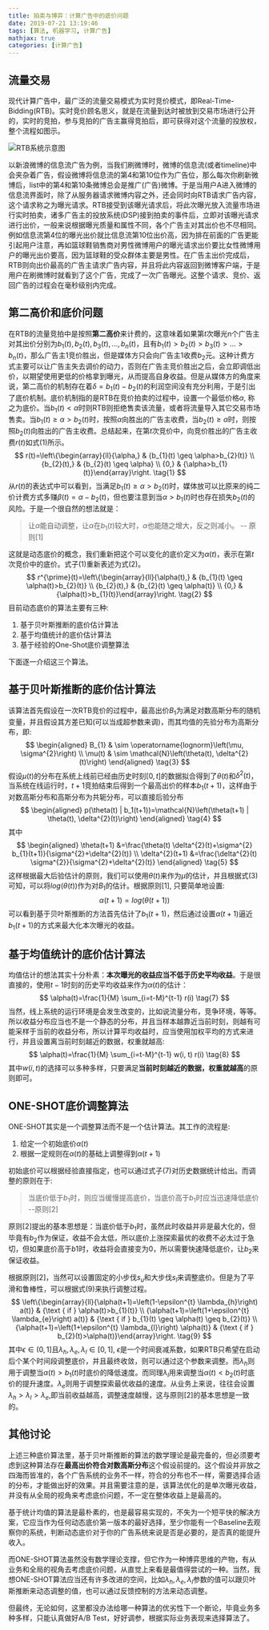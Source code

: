 ```yaml
---
title: 拍卖与博弈：计算广告中的底价问题
date: 2019-07-21 13:19:46
tags: [算法, 机器学习, 计算广告]
mathjax: true
categories: [计算广告]
---
```




## 流量交易

现代计算广告中，最广泛的流量交易模式为实时竞价模式，即Real-Time-Bidding(RTB)。实时竞价顾名思义，就是在流量到达时被放到交易市场进行公开的，实时的竞拍，参与竞拍的广告主赢得竞拍后，即可获得对这个流量的投放权，整个流程如图示。

![RTB系统示意图](https://blog.fyber.com/wp-content/uploads/2015/02/RTB_Infographic.png)

以新浪微博的信息流广告为例，当我们刷微博时，微博的信息流(或者timeline)中会夹杂着广告，假设微博将信息流的第4和第10位作为广告位，那么每次你刷新微博后，list中的第4和第10条微博总会是推广(广告)微博。于是当用户A进入微博的信息流界面时，除了从服务器请求微博内容之外，还会同时向RTB请求广告内容，这个请求称之为曝光请求。RTB接受到该曝光请求后，将此次曝光放入流量市场进行实时拍卖，诸多广告主的投放系统(DSP)接到拍卖的事件后，立即对该曝光请求进行出价，一般来说根据曝光质量和属性不同，各个广告主对其出价也不尽相同。例如信息流第4位的曝光出价就比信息流第10位出价高，因为排在前面的广告更能引起用户注意，再如篮球鞋销售商对男性微博用户的曝光请求出价要比女性微博用户的曝光出价要高，因为篮球鞋的受众群体主要是男性。在广告主出价完成后，RTB则向出价最高的广告主请求广告内容，并且将此内容返回到微博客户端，于是用户在刷微博时就看到了这个广告，完成了一次广告曝光。这整个请求、竞价、返回广告的过程会在毫秒级别内完成。

## 第二高价和底价问题

在RTB的流量竞拍中是按照**第二高价**来计费的，这意味着如果第$t$次曝光n个广告主对其出价分别为$b_1(t),b_2(t),b_3(t),...,b_n(t)$，且有$b_1(t)>b_2(t)>b_3(t)>...>b_n(t)$，那么广告主1竞价胜出，但是媒体方只会向广告主1收费$b_2$元。这种计费方式主要可以让广告主失去调价的动力，否则在广告主竞价胜出之后，会立即调低出价，以期望使用更低的价格拿到曝光，从而提高自身收益。但是从媒体方的角度来说，第二高价的机制存在着$\delta = b_1(t)-b_2(t)$的利润空间没有充分利用，于是引出了底价机制。底价机制指的是RTB在竞价拍卖的过程中，设置一个最低价格$\alpha$, 称之为底价。当$b_1(t)<\alpha$时则RTB则拒绝售卖该流量，或者将流量导入其它交易市场售卖。当$b_1(t) \ge \alpha>b_2(t)$时，按照$\alpha$向胜出的广告主收费，当$b_2(t) \ge \alpha$时，则按照$b_2(t)$向胜出的广告主收费。总结起来，在第$t$次竞价中，向竞价胜出的广告主收费$r(t)$如式(1)所示。
$$
r(t)=\left\{\begin{array}{ll}{\alpha,} & {b_{1}(t) \geq \alpha>b_{2}(t)} \\ {b_{2}(t),} & {b_{2}(t) \geq \alpha} \\ {0,} & {\alpha>b_{1}(t)}\end{array}\right. \tag{1}
$$
从$r(t)$的表达式中可以看到，当满足$b_1(t) \ge \alpha > b_2(t)$时，媒体放可以比原来的纯二价计费方式多赚$\beta(t)=\alpha-b_2(t)$，但也要注意到当$\alpha > b_1(t)$时也存在损失$b_2(t)$的风险。于是一个很自然的想法就是：

> 让$\alpha$能自动调整，让$\alpha$在$b_1(t)$较大时，$\alpha$也能随之增大，反之则减小。 -- 原则[1]

这就是动态底价的概念，我们重新把这个可以变化的底价定义为$\alpha(t)$，表示在第$t$次竞价中的底价。式子(1)重新表述为式(2)。
$$
r^{\prime}(t)=\left\{\begin{array}{ll}{\alpha(t),} & {b_{1}(t) \geq \alpha(t)>b_{2}(t)} \\ {b_{2}(t),} & {b_{2}(t) \geq \alpha(t)} \\ {0,} & {\alpha(t)>b_{1}(t)}\end{array}\right. \tag{2}
$$
目前动态底价的算法主要有三种:

1. 基于贝叶斯推断的底价估计算法
2. 基于均值统计的底价估计算法
3. 基于经验的One-Shot底价调整算法

下面逐一介绍这三个算法。



## 基于贝叶斯推断的底价估计算法

该算法首先假设在一次RTB竞价的过程中，最高出价$B_1$为满足对数高斯分布的随机变量，并且假设其方差已知(可以当成超参数来调)，而其均值的先验分布为高斯分布，即:
$$
\begin{aligned} B_{1} & \sim \operatorname{lognorm}\left(\mu, \sigma^{2}\right) \\ \mu(t) & \sim \mathcal{N}\left(\theta(t), \delta^{2}(t)\right) \end{aligned} \tag{3}
$$
假设$\mu(t)$的分布在系统上线前已经由历史时刻$[0,t]$的数据拟合得到了$\theta(t)$和$\delta^2(t)$，当系统在线运行时，$t+1$竞拍结束后得到一个最高出价的样本$b_1(t+1)$，这样由于对数高斯分布和高斯分布为共轭分布，可以直接后验分布
$$
\begin{aligned}
	p(\theta(t) | b_1(t+1))=\mathcal{N}\left(\theta(t+1) | \theta(t), \delta^{2}(t)\right)
\end{aligned} \tag{4}
$$
其中
$$
\begin{aligned} \theta(t+1) &=\frac{\theta(t) \delta^{2}(t)+\sigma^{2} b_{1}(t+1)}{\sigma^{2}+\delta^{2}(t)} \\ \delta^{2}(t+1) &=\frac{\delta^{2}(t) \sigma^{2}}{\sigma^{2}+\delta^{2}(t)} \end{aligned} \tag{5}
$$
这样根据最大后验估计的原则，我们可以使用$\theta(t)$来作为$\mu$的估计，并且根据式(3)可知，可以将$log(\theta(t))$作为对$B_1$的估计。根据原则[1], 只要简单地设置:
$$
\alpha(t+1) = log(\theta(t+1)) \tag{6}
$$
可以看到基于贝叶斯推断的方法首先估计了$b_1(t+1)$，然后通过设置$\alpha(t+1)$逼近$b_1(t+1)$的方式来最大化本次曝光的收益。

## 基于均值统计的底价估计算法

均值估计的想法其实十分朴素：**本次曝光的收益应当不低于历史平均收益**。于是很直接的，使用$t-1$时刻的历史平均收益来作为$\alpha(t)$的估计：
$$
\alpha(t)=\frac{1}{M} \sum_{i=t-M}^{t-1} r(i) \tag{7}
$$
当然，线上系统的运行环境是会发生改变的，比如说流量分布，竞争环境，等等。所以收益分布应当也不是一个静态的分布，并且当样本越靠近当前时刻，则越有可能采样于当前的收益分布，所以计算平均收益时，应当使用加权平均的方式来进行，并且设置离当前时刻越近的数据，权重就越高:
$$
\alpha(t)=\frac{1}{M} \sum_{i=t-M}^{t-1} w(i, t) r(i) \tag{8}
$$
其中$w(i,t)$的选择可以多种多样，只要满足**当前时刻越近的数据，权重就越高**的原则即可。

## ONE-SHOT底价调整算法

ONE-SHOT其实是一个调整算法而不是一个估计算法。其工作的流程是:

1. 给定一个初始底价$\alpha(t)$
2. 根据一定规则在$\alpha(t)$的基础上调整得到$\alpha(t+1)$

初始底价可以根据经验直接指定，也可以通过式子(7)对历史数据统计给出。而调整的原则在于:

> 当底价低于$b_1$时，则应当缓慢提高底价，当底价高于$b_1$时应当迅速降低底价  --原则[2]

原则[2]提出的基本思想是：当底价低于$b_1$时，虽然此时收益并非是最大化的，但毕竟有$b_2$作为保证，收益不会太低，所以底价上涨探索最优的收费不必太过于急切，但如果底价高于$b1$时，收益将会直接变为0，所以需要快速降低底价，让$b_2$来保证收益。

根据原则[2]，当然可以设置固定的小步伐$s_u$和大步伐$s_l$来调整底价。但是为了平滑和鲁棒性，可以根据式(9)来执行调整过程。
$$
\left\{\begin{array}{ll}{\alpha(t+1)=\left(1-\epsilon^{t} \lambda_{h}\right) a(t)} & {\text { if } \alpha(t)>b_{1}(t)} \\ {\alpha(t+1)=\left(1+\epsilon^{t} \lambda_{e}\right) a(t)} & {\text { if } b_{1}(t) \geq \alpha(t) \geq b_{2}(t)} \\ {\alpha(t+1)=\left(1+\epsilon^{t} \lambda_{l}\right) \alpha(t)} & {\text { if } b_{2}(t)>\alpha(t)}\end{array}\right. \tag{9}
$$
其中$\epsilon \in (0, 1]$且$\lambda_h, \lambda_e, \lambda_l \in [0, 1]$, $\epsilon$是一个时间衰减系数，如果RTB只希望在启动后个某个时间段调整底价，并且最终收敛，则可以通过这个参数来调整。而$\lambda_h$则用于调整当$\alpha(t) > b_1(t)$时底价的降低速度。而同理$\lambda_l$用来调整当$\alpha(t) < b_2(t)$时底价的提升速度。$\lambda_e$则用于调整探索最优收益的速度。从业务上来说，往往会设置$\lambda_h>\lambda_l>\lambda_e$,即当前收益越高，调整速度越慢，这与原则[2]的基本思想是一致的。



## 其他讨论

上述三种底价算法里，基于贝叶斯推断的算法的数学理论是最完备的，但必须要考虑到这种算法存在**最高出价符合对数高斯分布**这个假设前提的。这个假设并非放之四海而皆准的，各个广告系统的业务不一样，符合的分布也不一样，需要选择合适的分布，才能做出好的效果。并且需要注意的是，该算法优化的是单次曝光收益，并没有从全局的视角来考虑底价问题，不一定在整体收益上是最高的。

基于统计均值的算法是最朴素的，也是最容易实现的，不失为一个短平快的解决方案，它应当作为任何动态底价第一版本的最好选择，至少你能有一个Baseline去观察你的系统，判断动态底价对于你的广告系统来说是否是必要的，是否真的能提升收入。

而ONE-SHOT算法虽然没有数学理论支撑，但它作为一种博弈思维的产物，有从业务和全局的视角去考虑底价问题，从直觉上来看是最值得尝试的一种。当然，我想ONE-SHOT算法应当还有许多改进的空间，比如$\lambda_h, \lambda_e,\lambda_l$参数的值可以跟贝叶斯推断来动态调整的值，也可以通过反馈控制的方法来动态调整。

但最终，无论如何，这里都没办法给哪一种算法的优劣性下一个断论，毕竟业务多种多样，只能认真做好A/B Test，好好调参，根据实际业务表现来选择算法了。

